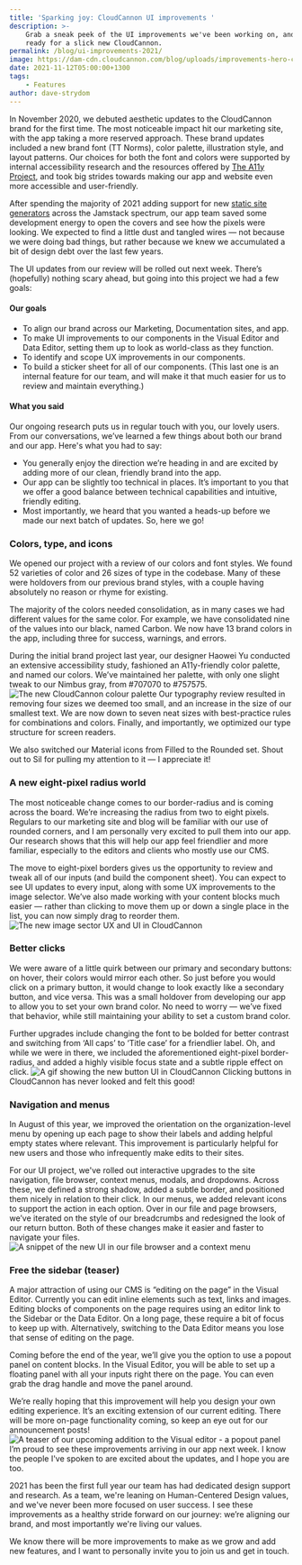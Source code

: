 ```yaml
---
title: 'Sparking joy: CloudCannon UI improvements '
description: >-
    Grab a sneak peek of the UI improvements we've been working on, and get
    ready for a slick new CloudCannon.
permalink: /blog/ui-improvements-2021/
image: https://dam-cdn.cloudcannon.com/blog/uploads/improvements-hero-c.png
date: 2021-11-12T05:00:00+1300
tags:
    - Features
author: dave-strydom
---
```

In November 2020, we debuted aesthetic updates to the CloudCannon brand for the first time. The most noticeable impact hit our marketing site, with the app taking a more reserved approach. These brand updates included a new brand font (TT Norms), color palette, illustration style, and layout patterns. Our choices for both the font and colors were supported by internal accessibility research and the resources offered by [The A11y Project](https://www.a11yproject.com/), and took big strides towards making our app and website even more accessible and user-friendly. 

After spending the majority of 2021 adding support for new [static site generators](/blog/next-js-and-sveltekit-support-in-cloudcannon/) across the Jamstack spectrum, our app team saved some development energy to open the covers and see how the pixels were looking. We expected to find a little dust and tangled wires — not because we were doing bad things, but rather because we knew we accumulated a bit of design debt over the last few years. 

The UI updates from our review will be rolled out next week. There’s (hopefully) nothing scary ahead, but going into this project we had a few goals: 

#### Our goals

* To align our brand across our Marketing, Documentation sites, and app. 
* To make UI improvements to our components in the Visual Editor and Data Editor, setting them up to look as world-class as they function.
* To identify and scope UX improvements in our components. 
* To build a sticker sheet for all of our components. (This last one is an internal feature for our team, and will make it that much easier for us to review and maintain everything.)

#### What you said

Our ongoing research puts us in regular touch with you, our lovely users. From our conversations, we’ve learned a few things about both our brand and our app. Here's what you had to say:

* You generally enjoy the direction we’re heading in and are excited by adding more of our clean, friendly brand into the app.
* Our app can be slightly too technical in places. It’s important to you that we offer a good balance between technical capabilities and intuitive, friendly editing.  
* Most importantly, we heard that you wanted a heads-up before we made our next batch of updates. So, here we go\!

### Colors, type, and icons 

We opened our project with a review of our colors and font styles. We found 52 varieties of color and 26 sizes of type in the codebase. Many of these were holdovers from our previous brand styles, with a couple having absolutely no reason or rhyme for existing. 

The majority of the colors needed consolidation, as in many cases we had different values for the same color. For example, we have consolidated nine of the values into our black, named Carbon. We now have 13 brand colors in the app, including three for success, warnings, and errors. 

During the initial brand project last year, our designer Haowei Yu conducted an extensive accessibility study, fashioned an A11y-friendly color palette, and named our colors. We’ve maintained her palette, with only one slight tweak to our Nimbus gray, from \#707070 to \#757575.
![The new CloudCannon colour palette](https://dam-cdn.cloudcannon.com/blog/uploads/colour-palette-named.png)
 Our typography review resulted in removing four sizes we deemed too small, and an increase in the size of our smallest text. We are now down to seven neat sizes with best-practice rules for combinations and colors. Finally, and importantly, we optimized our type structure for screen readers.   

We also switched our Material icons from Filled to the Rounded set. Shout out to Sil for pulling my attention to it — I appreciate it\!

### A new eight-pixel radius world

The most noticeable change comes to our border-radius and is coming across the board. We’re increasing the radius from two to eight pixels. Regulars to our marketing site and blog will be familiar with our use of rounded corners, and I am personally very excited to pull them into our app. Our research shows that this will help our app feel friendlier and more familiar, especially to the editors and clients who mostly use our CMS. 

The move to eight-pixel borders gives us the opportunity to review and tweak all of our inputs (and build the component sheet). You can expect to see UI updates to every input, along with some UX improvements to the image selector. We’ve also made working with your content blocks much easier — rather than clicking to move them up or down a single place in the list, you can now simply drag to reorder them. 
![The new image sector UX and UI in CloudCannon](https://dam-cdn.cloudcannon.com/blog/uploads/image-selector-c.png)
 
### Better clicks

We were aware of a little quirk between our primary and secondary buttons: on hover, their colors would mirror each other. So just before you would click on a primary button, it would change to look exactly like a secondary button, and vice versa. This was a small holdover from developing our app to allow you to set your own brand color. No need to worry — we’ve fixed that behavior, while still maintaining your ability to set a custom brand color. 

Further upgrades include changing the font to be bolded for better contrast and switching from ‘All caps’ to ‘Title case’ for a friendlier label. Oh, and while we were in there, we included the aforementioned eight-pixel border-radius, and added a highly visible focus state and a subtle ripple effect on click.
![A gif showing the new button UI in CloudCannon](https://dam-cdn.cloudcannon.com/blog/uploads/button-gif.gif)
 Clicking buttons in CloudCannon has never looked and felt this good\!

### Navigation and menus

In August of this year, we improved the orientation on the organization-level menu by opening up each page to show their labels and adding helpful empty states where relevant. This improvement is particularly helpful for new users and those who infrequently make edits to their sites. 

For our UI project, we've rolled out interactive upgrades to the site navigation, file browser, context menus, modals, and dropdowns. Across these, we defined a strong shadow, added a subtle border, and positioned them nicely in relation to their click. In our menus, we added relevant icons to support the action in each option.
Over in our file and page browsers, we’ve iterated on the style of our breadcrumbs and redesigned the look of our return button. Both of these changes make it easier and faster to navigate your files.
![A snippet of the new UI in our file browser and a context menu](https://dam-cdn.cloudcannon.com/blog/uploads/context-menu-c.png)
 
### Free the sidebar (teaser)

A major attraction of using our CMS is “editing on the page” in the Visual Editor. Currently you can edit inline elements such as text, links and images. Editing blocks of components on the page requires using an editor link to the Sidebar or the Data Editor. On a long page, these require a bit of focus to keep up with. Alternatively, switching to the Data Editor means you lose that sense of editing on the page. 

Coming before the end of the year, we’ll give you the option to use a popout panel on content blocks. In the Visual Editor, you will be able to set up a floating panel with all your inputs right there on the page. You can even grab the drag handle and move the panel around. 

We’re really hoping that this improvement will help you design your own editing experience. It’s an exciting extension of our current editing. There will be more on-page functionality coming, so keep an eye out for our announcement posts\!
![A teaser of our upcoming addition to the Visual editor - a popout panel](https://dam-cdn.cloudcannon.com/blog/uploads/popout-panel-c.png)
 I’m proud to see these improvements arriving in our app next week. I know the people I've spoken to are excited about the updates, and I hope you are too.

2021 has been the first full year our team has had dedicated design support and research. As a team, we're leaning on Human-Centered Design values, and we've never been more focused on user success. I see these improvements as a healthy stride forward on our journey: we’re aligning our brand, and most importantly we're living our values.

We know there will be more improvements to make as we grow and add new features, and I want to personally invite you to join us and get in touch.

